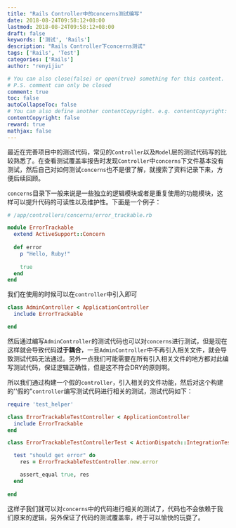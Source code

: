 ```yaml
---
title: "Rails Controller中的concerns测试编写"
date: 2018-08-24T09:58:12+08:00
lastmod: 2018-08-24T09:58:12+08:00
draft: false
keywords: ['测试', 'Rails']
description: "Rails Controller下concerns测试"
tags: ['Rails', 'Test']
categories: ['Rails']
author: "renyijiu"

# You can also close(false) or open(true) something for this content.
# P.S. comment can only be closed
comment: true
toc: false
autoCollapseToc: false
# You can also define another contentCopyright. e.g. contentCopyright: "This is another copyright."
contentCopyright: false
reward: true
mathjax: false
---
```


最近在完善项目中的测试代码，常见的`Controller`以及`Model`层的测试代码写的比较熟悉了。在查看测试覆盖率报告时发现`Controller`中`concerns`下文件基本没有测试，然后自己对如何测试`concerns`也不是很了解，就搜索了资料记录下来，方便后续回顾。

<!--more-->

`concerns`目录下一般来说是一些独立的逻辑模块或者是重复使用的功能模块，这样可以提升代码的可读性以及维护性。下面是一个例子：

```ruby
# /app/controllers/concerns/error_trackable.rb

module ErrorTrackable
  extend ActiveSupport::Concern
    
  def error
    p "Hello, Ruby!"
    
    true
  end
end
```

我们在使用的时候可以在`controller`中引入即可

```ruby
class AdminController < ApplicationController
  include ErrorTrackable    

end		
```

然后通过编写`AdminController`的测试代码也可以对`concerns`进行测试，但是现在这样就会导致代码**过于耦合**，一旦`AdminController`中不再引入相关文件，就会导致测试代码无法通过。另外一点我们可能需要在所有引入相关文件的地方都对此编写测试代码，保证逻辑正确性，但是这不符合DRY的原则啊。

所以我们通过构建一个假的`controller`，引入相关的文件功能，然后对这个构建的''假的"`controller`编写测试代码进行相关的测试，测试代码如下：

```ruby
require 'test_helper'

class ErrorTrackableTestController < ApplicationController
  include ErrorTrackable
end

class ErrorTrackableTestControllerTest < ActionDispatch::IntegrationTest

  test "should get error" do
    res = ErrorTrackableTestController.new.error

    assert_equal true, res
  end
  
end
```

这样子我们就可以对`concerns`中的代码进行相关的测试了，代码也不会依赖于我们原来的逻辑，另外保证了代码的测试覆盖率，终于可以愉快的玩耍了。
